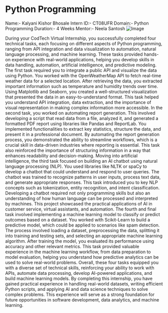 # Python Programming 
Name:- Kalyani Kishor Bhosale 
Intern ID:- CT08UFR
Domain:- Python Programming 
Duration:- 4 Weeks
Mentor:- Neela Santosh
![Image](https://github.com/user-attachments/assets/b2f1679f-d9b2-4231-89ed-824242faeb8b)
 

During your CodTech Virtual Internship, you successfully completed four technical tasks, each focusing on different aspects of Python programming, ranging from API integration and data visualization to automation, natural language processing, and machine learning. These tasks provided hands-on experience with real-world applications, helping you develop skills in data handling, automation, artificial intelligence, and predictive modeling.
The first task required you to integrate a public API and visualize the data using Python. You worked with the OpenWeatherMap API to fetch real-time weather data for a selected location. After retrieving the data, you extracted important information such as temperature and humidity trends over time. Using Matplotlib and Seaborn, you created a well-structured visualization that presented the data in an easy-to-understand format. This task helped you understand API integration, data extraction, and the importance of visual representation in making complex information more accessible.
In the second task, you worked on automating report generation. This involved developing a script that read data from a file, analyzed it, and generated a formatted PDF report using libraries like Pandas and ReportLab. You implemented functionalities to extract key statistics, structure the data, and present it in a professional document. By automating the report generation process, you demonstrated the ability to streamline workflows, which is a crucial skill in data-driven industries where reporting is essential. This task also reinforced the importance of structuring information in a way that enhances readability and decision-making.
Moving into artificial intelligence, the third task focused on building an AI chatbot using natural language processing (NLP). You used libraries like NLTK or spaCy to develop a chatbot that could understand and respond to user queries. The chatbot was trained to recognize patterns in user inputs, process text data, and generate appropriate responses. This task introduced you to key NLP concepts such as tokenization, entity recognition, and intent classification. Developing a chatbot required not only programming skills but also an understanding of how human language can be processed and interpreted by machines. This project showcased the practical applications of AI in customer service, virtual assistants, and automation.
The fourth and final task involved implementing a machine learning model to classify or predict outcomes based on a dataset. You worked with Scikit-Learn to build a predictive model, which could be applied to scenarios like spam detection. The process involved loading a dataset, preprocessing the data, splitting it into training and testing sets, and selecting an appropriate machine learning algorithm. After training the model, you evaluated its performance using accuracy and other relevant metrics. This task provided valuable experience in the machine learning workflow, from data preparation to model evaluation, helping you understand how predictive analytics can be used to solve real-world problems.
Overall, these four tasks equipped you with a diverse set of technical skills, reinforcing your ability to work with APIs, automate data processing, develop AI-powered applications, and build machine learning models. By completing this internship, you have gained practical experience in handling real-world datasets, writing efficient Python scripts, and applying AI and data science techniques to solve complex problems. This experience will serve as a strong foundation for future opportunities in software development, data analytics, and machine learning.
